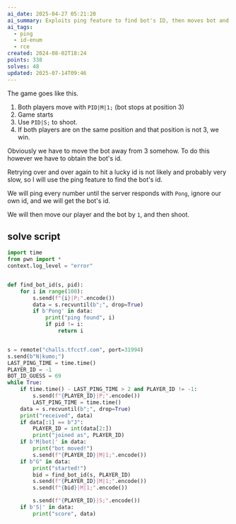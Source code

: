 ```yaml
---
ai_date: 2025-04-27 05:21:20
ai_summary: Exploits ping feature to find bot's ID, then moves bot and shoots to win
ai_tags:
  - ping
  - id-enum
  - rce
created: 2024-08-02T18:24
points: 338
solves: 48
updated: 2025-07-14T09:46
---
```


The game goes like this.

1. Both players move with `PID|M|1;` (bot stops at position 3)
2. Game starts
3. Use `PID|S;` to shoot.
4. If both players are on the same position and that position is not 3, we win.

Obviously we have to move the bot away from 3 somehow.
To do this however we have to obtain the bot's id.

Retrying over and over again to hit a lucky id is not likely and probably very slow, so I will use the ping feature to find the bot's id.

We will ping every number until the server responds with `Pong`, ignore our own id, and we will get the bot's id.

We will then move our player and the bot by `1`, and then shoot.

## solve script

```python
import time
from pwn import *
context.log_level = "error"


def find_bot_id(s, pid):
    for i in range(100):
        s.send(f"{i}|P;".encode())
        data = s.recvuntil(b";", drop=True)
        if b'Pong' in data:
            print("ping found", i)
            if pid != i:
                return i


s = remote("challs.tfcctf.com", port=31994)
s.send(b"N|kumo;")
LAST_PING_TIME = time.time()
PLAYER_ID = -1
BOT_ID_GUESS = 69
while True:
    if time.time() - LAST_PING_TIME > 2 and PLAYER_ID != -1:
        s.send(f"{PLAYER_ID}|P;".encode())
        LAST_PING_TIME = time.time()
    data = s.recvuntil(b";", drop=True)
    print("received", data)
    if data[:1] == b"J":
        PLAYER_ID = int(data[2:])
        print("joined as", PLAYER_ID)
    if b'M|bot|' in data:
        print("bot moved!")
        s.send(f"{PLAYER_ID}|M|1;".encode())
    if b"G" in data:
        print("started!")
        bid = find_bot_id(s, PLAYER_ID)
        s.send(f"{PLAYER_ID}|M|1;".encode())
        s.send(f"{bid}|M|1;".encode())

        s.send(f"{PLAYER_ID}|S;".encode())
    if b'S|' in data:
        print("score", data)
```